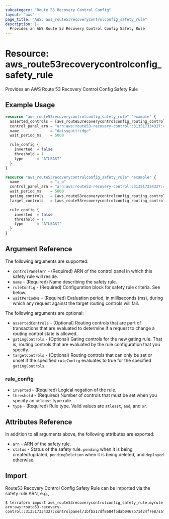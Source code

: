 ```yaml
---
subcategory: "Route 53 Recovery Control Config"
layout: "aws"
page_title: "AWS: aws_route53recoverycontrolconfig_safety_rule"
description: |-
  Provides an AWS Route 53 Recovery Control Config Safety Rule
---
```


# Resource: aws_route53recoverycontrolconfig_safety_rule

Provides an AWS Route 53 Recovery Control Config Safety Rule

## Example Usage

```terraform
resource "aws_route53recoverycontrolconfig_safety_rule" "example" {
  asserted_controls = [aws_route53recoverycontrolconfig_routing_control.example.arn]
  control_panel_arn = "arn:aws:route53-recovery-control::313517334327:controlpanel/abd5fbfc052d4844a082dbf400f61da8"
  name              = "daisyguttridge"
  wait_period_ms    = 5000

  rule_config {
    inverted  = false
    threshold = 1
    type      = "ATLEAST"
  }
}
```

```terraform
resource "aws_route53recoverycontrolconfig_safety_rule" "example" {
  name              = "i_o"
  control_panel_arn = "arn:aws:route53-recovery-control::313517334327:controlpanel/abd5fbfc052d4844a082dbf400f61da8"
  wait_period_ms    = 5000
  gating_controls   = [aws_route53recoverycontrolconfig_routing_control.example.arn]
  target_controls   = [aws_route53recoverycontrolconfig_routing_control.example.arn]

  rule_config {
    inverted  = false
    threshold = 1
    type      = "ATLEAST"
  }
}
```

## Argument Reference

The following arguments are supported:

* `controlPanelArn` - (Required) ARN of the control panel in which this safety rule will reside.
* `name` - (Required) Name describing the safety rule.
* `ruleConfig` - (Required) Configuration block for safety rule criteria. See below.
* `waitPeriodMs` - (Required) Evaluation period, in milliseconds (ms), during which any request against the target routing controls will fail.

The following arguments are optional:

* `assertedControls` - (Optional) Routing controls that are part of transactions that are evaluated to determine if a request to change a routing control state is allowed.
* `gatingControls` - (Optional) Gating controls for the new gating rule. That is, routing controls that are evaluated by the rule configuration that you specify.
* `targetControls` - (Optional) Routing controls that can only be set or unset if the specified `ruleConfig` evaluates to true for the specified `gatingControls`.

### rule_config

* `inverted` - (Required) Logical negation of the rule.
* `threshold` - (Required) Number of controls that must be set when you specify an `atleast` type rule.
* `type` - (Required) Rule type. Valid values are `atleast`, `and`, and `or`.

## Attributes Reference

In addition to all arguments above, the following attributes are exported:

* `arn` - ARN of the safety rule.
* `status` - Status of the safety rule. `pending` when it is being created/updated, `pendingDeletion` when it is being deleted, and `deployed` otherwise.

## Import

Route53 Recovery Control Config Safety Rule can be imported via the safety rule ARN, e.g.,

```
$ terraform import aws_route53recoverycontrolconfig_safety_rule.myrule arn:aws:route53-recovery-control::313517334327:controlpanel/1bfba17df8684f5dab0467b71424f7e8/safetyrule/3bacc77003364c0f
```

<!-- cache-key: cdktf-0.17.0-pre.15 input-25447d4f9a774228b33f2c13e17b34f4c9230e5e8d8f34e197d94462b77c512e -->